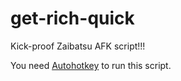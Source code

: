 # get-rich-quick
Kick-proof Zaibatsu AFK script!!!

You need [Autohotkey](https://autohotkey.com/) to run this script.
